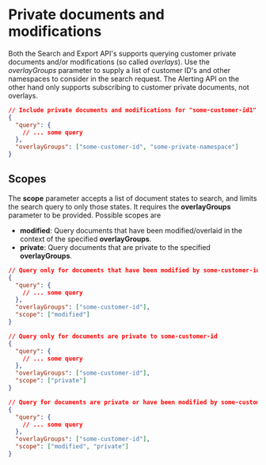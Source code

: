 # Private documents and modifications

Both the Search and Export API's supports querying customer private documents and/or modifications (so called *overlays*). Use the *overlayGroups* parameter to supply a list of customer ID's and other namespaces to consider in the search request. The Alerting API on the other hand only supports subscribing to customer private documents, not overlays.

```json
// Include private documents and modifications for "some-customer-id1" into export result
{
  "query": { 
    // ... some query
  },
  "overlayGroups": ["some-customer-id", "some-private-namespace"]
}

```



## Scopes

The **scope** parameter accepts a list of document states to search, and limits the search query to only those states. It requires the **overlayGroups** parameter to be provided. Possible scopes are

* **modified**: Query documents that have been modified/overlaid in the context of the specified **overlayGroups**.
* **private**: Query documents that are private to the specified **overlayGroups**.

```json
// Query only for documents that have been modified by some-customer-id
{
  "query": {
    // ... some query
  },
  "overlayGroups": ["some-customer-id"],
  "scope": ["modified"]
}

// Query only for documents are private to some-customer-id
{
  "query": {
    // ... some query
  },
  "overlayGroups": ["some-customer-id"],
  "scope": ["private"]
}

// Query for documents are private or have been modified by some-customer-id 
{
  "query": {
    // ... some query
  },
  "overlayGroups": ["some-customer-id"],
  "scope": ["modified", "private"]
}

```

